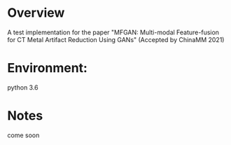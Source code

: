 # Overview

A test implementation for the paper "MFGAN: Multi-modal Feature-fusion for CT Metal Artifact Reduction Using GANs" (Accepted by ChinaMM 2021)

# Environment: 
  python 3.6
  
# Notes
  come soon
